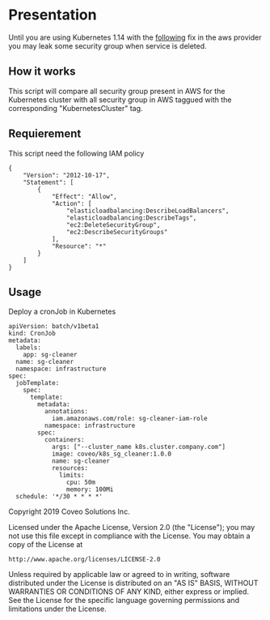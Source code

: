 # Presentation

Until you are using Kubernetes 1.14 with the [following](https://github.com/kubernetes/kubernetes/pull/74311) fix in the aws provider you may leak some security group when service is deleted.

## How it works

This script will compare all security group present in AWS for the Kubernetes cluster with all security group in AWS taggued with the corresponding "KubernetesCluster" tag.

## Requierement

This script need the following IAM policy

```
{
    "Version": "2012-10-17",
    "Statement": [
        {
            "Effect": "Allow",
            "Action": [
                "elasticloadbalancing:DescribeLoadBalancers",
                "elasticloadbalancing:DescribeTags",
                "ec2:DeleteSecurityGroup",
                "ec2:DescribeSecurityGroups"
            ],
            "Resource": "*"
        }
    ]
}
```

## Usage

Deploy a cronJob in Kubernetes

```
apiVersion: batch/v1beta1
kind: CronJob
metadata:
  labels:
    app: sg-cleaner
  name: sg-cleaner
  namespace: infrastructure
spec:
  jobTemplate:
    spec:
      template:
        metadata:
          annotations:
            iam.amazonaws.com/role: sg-cleaner-iam-role
          namespace: infrastructure
        spec:
          containers:
            args: ["--cluster_name k8s.cluster.company.com"]
            image: coveo/k8s_sg_cleaner:1.0.0
            name: sg-cleaner
            resources:
              limits:
                cpu: 50m
                memory: 100Mi
  schedule: '*/30 * * * *'
```

Copyright 2019 Coveo Solutions Inc.

Licensed under the Apache License, Version 2.0 (the "License");
you may not use this file except in compliance with the License.
You may obtain a copy of the License at

    http://www.apache.org/licenses/LICENSE-2.0

Unless required by applicable law or agreed to in writing, software
distributed under the License is distributed on an "AS IS" BASIS,
WITHOUT WARRANTIES OR CONDITIONS OF ANY KIND, either express or implied.
See the License for the specific language governing permissions and
limitations under the License.